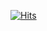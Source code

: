 [![Hits](https://hits.seeyoufarm.com/api/count/incr/badge.svg?url=https%3A%2F%2Fgithub.com%2Fgjbae1212%2Fhit-counter&count_bg=%237EA1BF&title_bg=%236D6C5E&icon=&icon_color=%23E7E7E7&title=hits&edge_flat=false)](https://hits.seeyoufarm.com)

